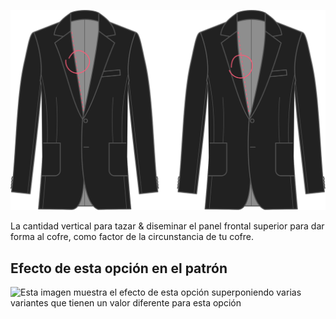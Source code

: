 ![Forma del pecho](chestshaping.svg)

La cantidad vertical para tazar & diseminar el panel frontal superior para dar forma al cofre, como factor de la circunstancia de tu cofre.

## Efecto de esta opción en el patrón

![Esta imagen muestra el efecto de esta opción superponiendo varias variantes que tienen un valor diferente para esta opción](jaeger\_chestshaping\_sample.svg "Efecto de esta opción en el patrón")
